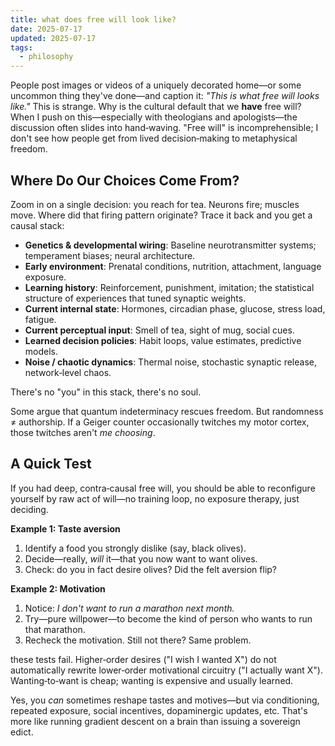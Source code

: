 ```yaml
---
title: what does free will look like?
date: 2025-07-17
updated: 2025-07-17
tags:
  - philosophy
---
```


People post images or videos of a uniquely decorated home—or some uncommon thing they've done—and caption it: *"This is what free will looks like."* This is strange. Why is the cultural default that we **have** free will? When I push on this—especially with theologians and apologists—the discussion often slides into hand‑waving. "Free will" is incomprehensible; I don't see how people get from lived decision‑making to metaphysical freedom.

## Where Do Our Choices Come From?

Zoom in on a single decision: you reach for tea. Neurons fire; muscles move. Where did that firing pattern originate? Trace it back and you get a causal stack:

* **Genetics & developmental wiring**: Baseline neurotransmitter systems; temperament biases; neural architecture.
* **Early environment**: Prenatal conditions, nutrition, attachment, language exposure.
* **Learning history**: Reinforcement, punishment, imitation; the statistical structure of experiences that tuned synaptic weights.
* **Current internal state**: Hormones, circadian phase, glucose, stress load, fatigue.
* **Current perceptual input**: Smell of tea, sight of mug, social cues.
* **Learned decision policies**: Habit loops, value estimates, predictive models.
* **Noise / chaotic dynamics**: Thermal noise, stochastic synaptic release, network‑level chaos.

There's no "you" in this stack, there's no soul.

Some argue that quantum indeterminacy rescues freedom. But randomness ≠ authorship. If a Geiger counter occasionally twitches my motor cortex, those twitches aren't *me choosing*.

## A Quick Test

If you had deep, contra‑causal free will, you should be able to reconfigure yourself by raw act of will—no training loop, no exposure therapy, just deciding.

**Example 1: Taste aversion**

1. Identify a food you strongly dislike (say, black olives).
2. Decide—really, *will* it—that you now want to want olives.
3. Check: do you in fact desire olives? Did the felt aversion flip?

**Example 2: Motivation**

1. Notice: *I don't want to run a marathon next month.*
2. Try—pure willpower—to become the kind of person who wants to run that marathon.
3. Recheck the motivation. Still not there? Same problem.

these tests fail. Higher‑order desires ("I wish I wanted X") do not automatically rewrite lower‑order motivational circuitry ("I actually want X"). Wanting‑to‑want is cheap; wanting is expensive and usually learned.

Yes, you *can* sometimes reshape tastes and motives—but via conditioning, repeated exposure, social incentives, dopaminergic updates, etc. That's more like running gradient descent on a brain than issuing a sovereign edict.
